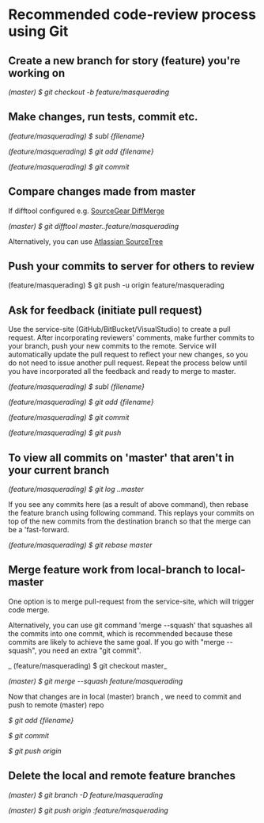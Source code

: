 # Recommended code-review process using Git

## Create a new branch for story (feature) you're working on
_(master) $ git checkout -b feature/masquerading_

## Make changes, run tests, commit etc.
_(feature/masquerading) $ subl {filename}_

_(feature/masquerading) $ git add {filename}_

_(feature/masquerading) $ git commit_

## Compare changes made from master
If difftool configured e.g. [SourceGear DiffMerge](https://sourcegear.com/diffmerge)

_(master) $ git difftool master..feature/masquerading_

Alternatively, you can use [Atlassian SourceTree](https://www.atlassian.com/software/sourcetree)

## Push your commits to server for others to review
(feature/masquerading) $ git push -u origin feature/masquerading

## Ask for feedback (initiate pull request)
Use the service-site (GitHub/BitBucket/VisualStudio) to create a pull request. After incorporating 
reviewers' comments, make further commits to your branch, push your new commits to the remote. Service will 
automatically update the pull request to reflect your new changes, so you do not need to issue another 
pull request. Repeat the process below until you have incorporated all the feedback and ready to merge
to master.

_(feature/masquerading) $ subl {filename}_

_(feature/masquerading) $ git add {filename}_

_(feature/masquerading) $ git commit_

_(feature/masquerading) $ git push_

## To view all commits on 'master' that aren't in your current branch
_(feature/masquerading) $ git log ..master_

If you see any commits here (as a result of above command), then rebase the feature branch using following command.
This replays your commits on top of the new commits from the destination branch so that the merge can be a 'fast-forward.

_(feature/masquerading) $ git rebase master_

## Merge feature work from local-branch to local-master 
One option is to merge pull-request from the service-site, which will trigger code merge. 

Alternatively, you can use git command 'merge --squash' that squashes all the commits into one commit, which is 
recommended because these commits are likely to achieve the same goal. If you go with "merge --squash", you need 
an extra "git commit".

_ (feature/masquerading) $ git checkout master_

_(master) $ git merge --squash feature/masquerading_

Now that changes are in local (master) branch , we need to commit and push to remote (master) repo

_$ git add {filename}_

_$ git commit_

_$ git push origin_

## Delete the local and remote feature branches

_(master) $ git branch -D feature/masquerading_

_(master) $ git push origin :feature/masquerading_
